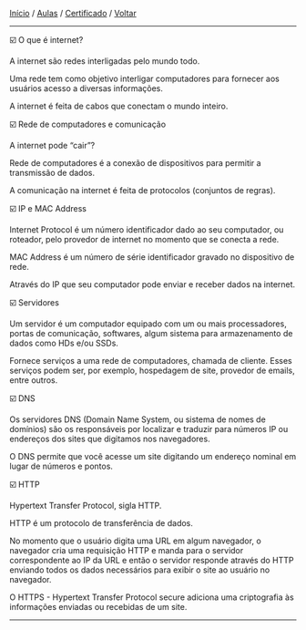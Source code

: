 [Início](https://github.com/Thalyalm/rocketseat-trilha-conectar) /
[Aulas](https://github.com/Thalyalm/rocketseat-trilha-conectar/tree/main/aulas) /
[Certificado](https://github.com/Thalyalm/rocketseat-trilha-conectar/tree/main/certificado/certificado-trilha-conectar.pdf) /
[Voltar](https://github.com/Thalyalm/rocketseat-trilha-conectar/tree/main/aulas/internet-roteadores-e-servidores)

---

:ballot_box_with_check: O que é internet?

A internet são redes interligadas pelo mundo todo.

Uma rede tem como objetivo interligar computadores para fornecer aos usuários acesso a diversas informações.

A internet é feita de cabos que conectam o mundo inteiro.

:ballot_box_with_check: Rede de computadores e comunicação

A internet pode “cair”?

Rede de computadores é a conexão de dispositivos para permitir a transmissão de dados.

A comunicação na internet é feita de protocolos (conjuntos de regras).

:ballot_box_with_check: IP e MAC Address

Internet Protocol é um número identificador dado ao seu computador, ou roteador, pelo provedor de internet no momento que se conecta a rede.

MAC Address é um número de série identificador gravado no dispositivo de rede.

Através do IP que seu computador pode enviar e receber dados na internet.

:ballot_box_with_check: Servidores

Um servidor é um computador equipado com um ou mais processadores, portas de comunicação, softwares, algum sistema para armazenamento de dados como HDs e/ou SSDs.

Fornece serviços a uma rede de computadores, chamada de cliente. Esses serviços podem ser, por exemplo, hospedagem de site, provedor de emails, entre outros.

:ballot_box_with_check: DNS

Os servidores DNS (Domain Name System, ou sistema de nomes de domínios) são os responsáveis por localizar e traduzir para números IP ou endereços dos sites que digitamos nos navegadores.

O DNS permite que você acesse um site digitando um endereço nominal em lugar de números e pontos.

:ballot_box_with_check: HTTP

Hypertext Transfer Protocol, sigla HTTP.

HTTP é um protocolo de transferência de dados.

No momento que o usuário digita uma URL em algum navegador, o navegador cria uma requisição HTTP e manda para o servidor correspondente ao IP da URL e então o servidor responde através do HTTP enviando todos os dados necessários para exibir o site ao usuário no navegador.

O HTTPS - Hypertext Transfer Protocol secure adiciona uma criptografia às informações enviadas ou recebidas de um site.

---